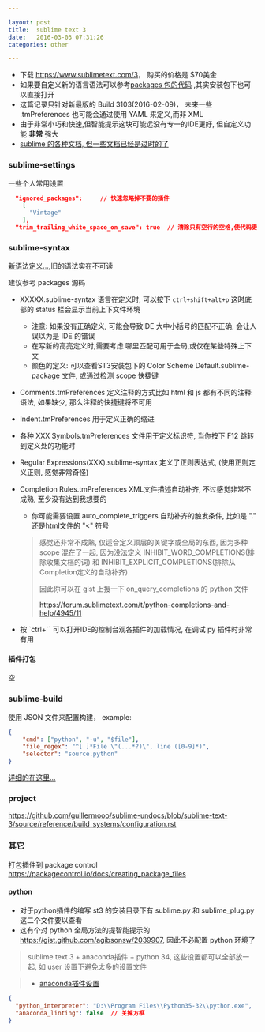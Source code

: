 ```yaml
---

layout: post
title:  sublime text 3 
date:   2016-03-03 07:31:26
categories: other

---
```


* 下载 <https://www.sublimetext.com/3>， 购买的价格是 $70美金
* 如果要自定义新的语言语法可以参考[packages 包的代码](https://github.com/sublimehq/Packages) ,其实安装包下也可以直接打开
* 这篇记录只针对新最版的 Build 3103(2016-02-09)， 未来一些 .tmPreferences 也可能会通过使用 YAML 来定义,而非 XML
* 由于非常小巧和快速,但智能提示这块可能远没有专一的IDE更好, 但自定义功能 **非常** 强大
* [sublime 的各种文档, 但一些文档已经是过时的了](https://github.com/guillermooo/sublime-undocs/tree/sublime-text-3/source/reference)

<!-- more -->

### sublime-settings

一些个人常用设置

```json
  "ignored_packages":     // 快速忽略掉不要的插件
    [
      "Vintage"
    ],
  "trim_trailing_white_space_on_save": true  // 清除只有空行的空格,使代码更整洁
```
### sublime-syntax

[新语法定义...](http://www.sublimetext.com/docs/3/syntax.html),旧的语法实在不可读

建议参考 packages 源码

* XXXXX.sublime-syntax 语言在定义时, 可以按下 `ctrl+shift+alt+p` 这时底部的 status 栏会显示当前上下文件环境
  - 注意: 如果没有正确定义, 可能会导致IDE 大中小括号的匹配不正确, 会让人误以为是 IDE 的错误
  - 在写新的高亮定义时,需要考虑 哪里匹配可用于全局,或仅在某些特殊上下文
  - 颜色的定义: 可以查看ST3安装包下的 Color Scheme Default.sublime-package 文件, 或通过检测 scope 快捷键
* Comments.tmPreferences 定义注释的方式比如 html 和 js 都有不同的注释语法, 如果缺少, 那么注释的快捷键将不可用
* Indent.tmPreferences 用于定义正确的缩进
* 各种 XXX Symbols.tmPreferences 文件用于定义标识符, 当你按下 F12 跳转到定义处的功能时
* Regular Expressions(XXX).sublime-syntax 定义了正则表达式, (使用正则定义正则, 感觉非常奇怪)
* Completion Rules.tmPreferences XML文件描述自动补齐, 不过感觉非常不成熟, 至少没有达到我想要的
  - 你可能需要设置 auto_complete_triggers 自动补齐的触发条件, 比如是 "." 还是html文件的 "<" 符号

  > 感觉还非常不成熟, 仅适合定义顶层的关键字或全局的东西, 因为多种 scope 混在了一起, 
  > 因为没法定义 INHIBIT_WORD_COMPLETIONS(排除收集文档的词) 和 INHIBIT_EXPLICIT_COMPLETIONS(排除从Completion定义的自动补齐)
  >
  > 因此你可以在 gist 上搜一下 on_query_completions 的 python 文件
  >
  > <https://forum.sublimetext.com/t/python-completions-and-help/4945/11>

* 按 `ctrl+`` 可以打开IDE的控制台观各插件的加载情况, 在调试 py 插件时非常有用

#### 插件打包

空

### sublime-build

使用 JSON 文件来配置构建， example:

```json
{
    "cmd": ["python", "-u", "$file"],
    "file_regex": "^[ ]*File \"(...*?)\", line ([0-9]*)",
    "selector": "source.python"
}
```

[详细的在这里...](https://github.com/guillermooo/sublime-undocs/tree/sublime-text-3/source/reference/build_systems)

### project

<https://github.com/guillermooo/sublime-undocs/blob/sublime-text-3/source/reference/build_systems/configuration.rst>

### 其它

打包插件到 package control <https://packagecontrol.io/docs/creating_package_files>

#### python

* 对于python插件的编写 st3 的安装目录下有 sublime.py 和 sublime_plug.py 这二个文件要以查看
* 这有个对 python 全局方法的提智能提示的 <https://gist.github.com/agibsonsw/2039907>, 因此不必配置 python 环境了

> sublime text 3 + anaconda插件 + python 34, 这些设置都可以全部放一起, 如 user 设置下避免太多的设置文件

> * [anaconda插件设置](http://www.jingyan8.cc/youxishuma/61939fek.html)


```json
{
  "python_interpreter": "D:\\Program Files\\Python35-32\\python.exe",
  "anaconda_linting": false  // 关掉方框
}
```
<br />